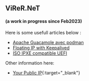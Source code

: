 ## ViReR.NeT 

#### (a work in progress since Feb2023)

Here is some usefull articles below :
- [Apache Guacamole avec podman](info/guacamole/)
- [Floating IP with Keepalived](info/keepalived/)
- [ISO IPXE compatible UEFI](info/ipxe-uefi/)

Other information here:
- [Your Public IP](http://ip.virer.net/){:target="_blank"}
